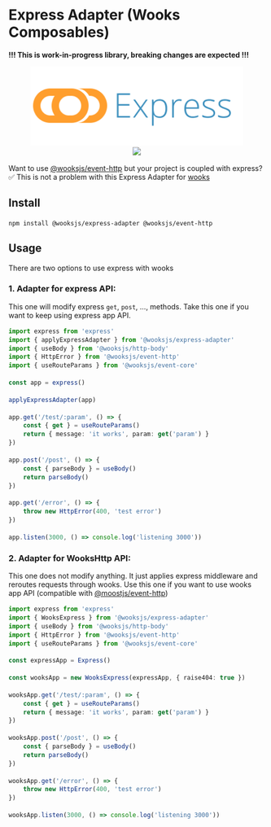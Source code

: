 # Express Adapter (Wooks Composables)

**!!! This is work-in-progress library, breaking changes are expected !!!**

<p align="center">
<img src="./docs/wooksjs-express.png" height="156px"><br>
<a  href="https://github.com/wooksjs/express-adapter/blob/main/LICENSE">
    <img src="https://img.shields.io/badge/License-MIT-green?style=for-the-badge" />
</a>
</p>

Want to use [@wooksjs/event-http](https://www.npmjs.com/package/@wooksjs/event-http) but your project is coupled with express? ✅ This is not a problem with this Express Adapter for [wooks](https://www.npmjs.com/package/wooks)

## Install

`npm install @wooksjs/express-adapter @wooksjs/event-http`

## Usage

There are two options to use express with wooks

### 1. Adapter for express API:
This one will modify express `get`, `post`, ..., methods. Take this one if you want to keep using express app API.
```ts
import express from 'express'
import { applyExpressAdapter } from '@wooksjs/express-adapter'
import { useBody } from '@wooksjs/http-body'
import { HttpError } from '@wooksjs/event-http'
import { useRouteParams } from '@wooksjs/event-core'

const app = express()

applyExpressAdapter(app)

app.get('/test/:param', () => {
    const { get } = useRouteParams()
    return { message: 'it works', param: get('param') }
})

app.post('/post', () => {
    const { parseBody } = useBody()
    return parseBody()
})

app.get('/error', () => {
    throw new HttpError(400, 'test error')
})

app.listen(3000, () => console.log('listening 3000'))
```

### 2. Adapter for WooksHttp API:
This one does not modify anything. It just applies express middleware and reroutes requests through wooks. Use this one if you want to use wooks app API (compatible with [@moostjs/event-http](https://www.npmjs.com/package/@moostjs/event-http))

```ts
import express from 'express'
import { WooksExpress } from '@wooksjs/express-adapter'
import { useBody } from '@wooksjs/http-body'
import { HttpError } from '@wooksjs/event-http'
import { useRouteParams } from '@wooksjs/event-core'

const expressApp = Express()

const wooksApp = new WooksExpress(expressApp, { raise404: true })

wooksApp.get('/test/:param', () => {
    const { get } = useRouteParams()
    return { message: 'it works', param: get('param') }
})

wooksApp.post('/post', () => {
    const { parseBody } = useBody()
    return parseBody()
})

wooksApp.get('/error', () => {
    throw new HttpError(400, 'test error')
})

wooksApp.listen(3000, () => console.log('listening 3000'))
```
